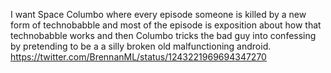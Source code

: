 I want Space Columbo where every episode someone is killed by a new form of technobabble and most of the episode is exposition about how that technobabble works and then Columbo tricks the bad guy into confessing by pretending to be a a silly broken old malfunctioning android. https://twitter.com/BrennanML/status/1243221969694347270